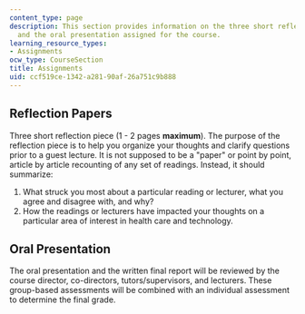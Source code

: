 ```yaml
---
content_type: page
description: This section provides information on the three short reflection papers
  and the oral presentation assigned for the course.
learning_resource_types:
- Assignments
ocw_type: CourseSection
title: Assignments
uid: ccf519ce-1342-a281-90af-26a751c9b888
---
```


Reflection Papers
-----------------

Three short reflection piece (1 - 2 pages **maximum**). The purpose of the reflection piece is to help you organize your thoughts and clarify questions prior to a guest lecture. It is not supposed to be a "paper" or point by point, article by article recounting of any set of readings. Instead, it should summarize:

1.  What struck you most about a particular reading or lecturer, what you agree and disagree with, and why?
2.  How the readings or lecturers have impacted your thoughts on a particular area of interest in health care and technology.

Oral Presentation
-----------------

The oral presentation and the written final report will be reviewed by the course director, co-directors, tutors/supervisors, and lecturers. These group-based assessments will be combined with an individual assessment to determine the final grade.